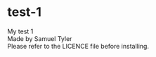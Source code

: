 # test-1
My test 1 <br>
Made by Samuel Tyler <br>
Please refer to the LICENCE file before installing.

